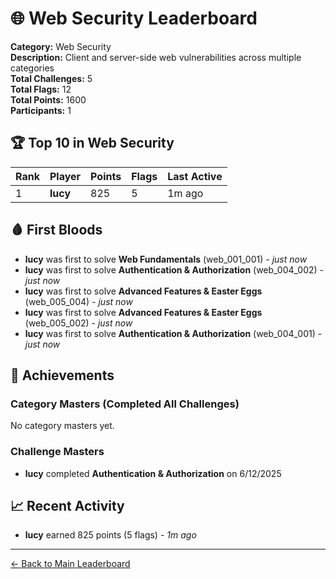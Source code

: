 # 🌐 Web Security Leaderboard

**Category:** Web Security  
**Description:** Client and server-side web vulnerabilities across multiple categories  
**Total Challenges:** 5  
**Total Flags:** 12  
**Total Points:** 1600  
**Participants:** 1  

## 🏆 Top 10 in Web Security

| Rank | Player | Points | Flags | Last Active |
|------|--------|--------|-------|-------------|
| 1 | **lucy** | 825 | 5 | 1m ago |

## 🩸 First Bloods

- **lucy** was first to solve **Web Fundamentals** (web_001_001) - *just now*
- **lucy** was first to solve **Authentication & Authorization** (web_004_002) - *just now*
- **lucy** was first to solve **Advanced Features & Easter Eggs** (web_005_004) - *just now*
- **lucy** was first to solve **Advanced Features & Easter Eggs** (web_005_002) - *just now*
- **lucy** was first to solve **Authentication & Authorization** (web_004_001) - *just now*

## 🏅 Achievements

### Category Masters (Completed All Challenges)
No category masters yet.

### Challenge Masters
- **lucy** completed **Authentication & Authorization** on 6/12/2025

## 📈 Recent Activity

- **lucy** earned 825 points (5 flags) - *1m ago*

---
[← Back to Main Leaderboard](../README.md)